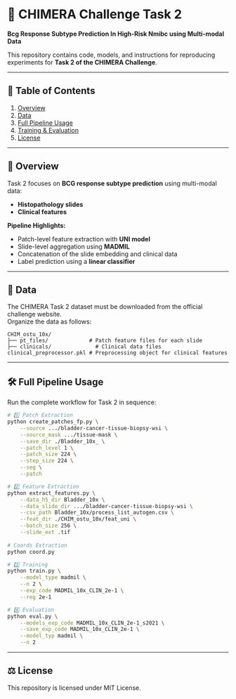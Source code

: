# 🚀 CHIMERA Challenge Task 2

**Bcg Response Subtype Prediction In High-Risk Nmibc using Multi-modal Data**  

This repository contains code, models, and instructions for reproducing experiments for **Task 2 of the CHIMERA Challenge**.

---

## 📌 Table of Contents
1. [Overview](#overview)  
2. [Data](#data)  
3. [Full Pipeline Usage](#full-pipeline-usage)  
4. [Training & Evaluation](#training--evaluation)  
5. [License](#license)  

---

## 🧠 Overview
Task 2 focuses on **BCG response subtype prediction** using multi-modal data:  
- **Histopathology slides**  
- **Clinical features**  

**Pipeline Highlights:**
- Patch-level feature extraction with **UNI model**  
- Slide-level aggregation using **MADMIL**  
- Concatenation of the slide embedding and clinical data  
- Label prediction using a **linear classifier**  

---

## 📂 Data
The CHIMERA Task 2 dataset must be downloaded from the official challenge website.  
Organize the data as follows:  

```text
CHIM_ostu_10x/
├── pt_files/             # Patch feature files for each slide
├── clinicals/              # Clinical data files
clinical_preprocessor.pkl # Preprocessing object for clinical features
```

---

## 🛠 Full Pipeline Usage

Run the complete workflow for Task 2 in sequence:

```bash
# 1️⃣ Patch Extraction
python create_patches_fp.py \
    --source .../bladder-cancer-tissue-biopsy-wsi \
    --source_mask .../tissue-mask \
    --save_dir ./Bladder_10x_ \
    --patch_level 1 \
    --patch_size 224 \
    --step_size 224 \
    --seg \
    --patch

# 2️⃣ Feature Extraction
python extract_features.py \
    --data_h5_dir Bladder_10x \
    --data_slide_dir .../bladder-cancer-tissue-biopsy-wsi \
    --csv_path Bladder_10x/process_list_autogen.csv \
    --feat_dir ./CHIM_ostu_10x/feat_uni \
    --batch_size 256 \
    --slide_ext .tif
    
# Coords Extraction
python coord.py

# 3️⃣ Training
python train.py \
    --model_type madmil \
    --n 2 \
    --exp_code MADMIL_10x_CLIN_2e-1 \
    --reg 2e-1

# 4️⃣ Evaluation
python eval.py \
    --models_exp_code MADMIL_10x_CLIN_2e-1_s2021 \
    --save_exp_code MADMIL_10x_CLIN_2e-1 \
    --model_typ madmil \
    --n 2 
```

---

## ⚖ License

This repository is licensed under MIT License.

